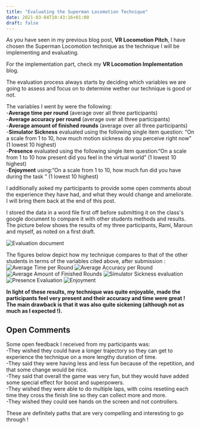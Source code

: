 ```yaml
---
title: "Evaluating the Superman Locomotion Technique"
date: 2021-03-04T10:43:16+01:00
draft: false
---
```


As you have seen in my previous blog post, **VR Locomotion Pitch**, I have chosen the Superman Locomotion technique as the technique I will be implementing and evaluating. 

For the implementation part, check my **VR Locomotion Implementation** blog. 

The evaluation process always starts by deciding which variables we are going to assess and focus on to determine wether our technique is good or not. 

The variables I went by were the following: \
-**Average time per round** (average over all three participants) \
-**Average accuracy per round** (average over all three participants) \
-**Average amount of finished rounds** (average over all three participants) \
-**Simulator Sickness** evaluated using the following single item question: “On a scale from 1 to 10, how much motion sickness do you perceive right now” (1 lowest 10 highest) \
-**Presence** evaluated using the following single item question:“On a scale from 1 to 10 how present did you feel in the virtual world” (1 lowest 10 highest) \
-**Enjoyment** using:“On a scale from 1 to 10, how much fun did you have during the task ” (1 lowest 10 highest)

I additionally asked my participants to provide some open comments about the experience they have had, and what they would change and ameliorate. I will bring them back at the end of this post. 

I stored the data in a word file first off before submitting it on the class's google document to compare it with other students methods and results. The picture below shows the results of my three participants, Rami, Maroun and myself, as noted on a first draft. 

![Evaluation document](/blog/evaluation.png)

The figures below depict how my technique compares to that of the other students in terms of the variables cited above, after submission : 
![Average Time per Round](/blog/roundTime.png)
![Average Accuracy per Round](/blog/averageAccuracy.png)
![Average Amount of Finished Rounds](/blog/finishedRounds.png)
![Simulator Sickness evaluation](/blog/simulatorSickness.png)
![Presence Evaluation](/blog/averagePresence.png)
![Enjoyment](/blog/enjoyment.png)

**In light of these results, my technique was quite enjoyable, made the participants feel very present and their accuracy and time were great ! The main drawback is that it was also quite sickening (although not as much as I expected !).**

## Open Comments 
Some open feedback I received from my participants was: \
-They wished they could have a longer trajectory so they can get to experience the technique on a more lengthy duration of time. \
-They said they were having less and less fun because of the repetition, and that some change would be nice. \
-They said that overall the game was very fun, but they would have added some special effect for boost and superpowers. \
-They wished they were able to do multiple laps, with coins resetiing each time they cross the finish line so they can collect more and more. \
-They wished they could see hands on the screen and not controllers. 

These are definitely paths that are very compelling and interesting to go through ! 

 

